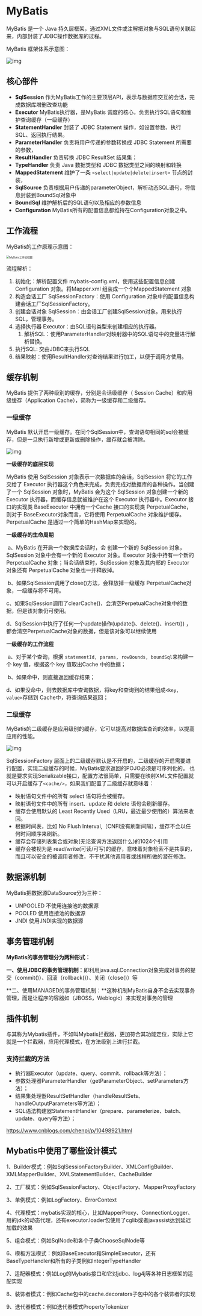 # MyBatis

MyBatis 是一个 Java 持久层框架，通过XML文件或注解把对象与SQL语句关联起来，内部封装了JDBC操作数据库的过程。	

MyBatis 框架体系示意图：

![img](./assets/SouthEast.png)

## 核心部件

- **SqlSession** 作为MyBatis工作的主要顶层API，表示与数据库交互的会话，完成数据库增删改查功能
- **Executor** MyBatis执行器，是MyBatis 调度的核心，负责执行SQL语句和维护查询缓存（一级缓存）
- **StatementHandler**  封装了 JDBC Statement 操作，如设置参数、执行SQL、返回执行结果。
- **ParameterHandler**  负责将用户传递的参数转换成 JDBC Statement 所需要的参数，
- **ResultHandler**  负责转换 JDBC ResultSet 结果集；
- **TypeHandler** 负责 Java 数据类型和 JDBC 数据类型之间的映射和转换
- **MappedStatement**  维护了一条 `<select|update|delete|insert>` 节点的封装，
- **SqlSource** 负责根据用户传递的parameterObject，解析动态SQL语句，将信息封装到BoundSql对象中
- **BoundSql** 维护解析后的SQL语句以及相应的参数信息
- **Configuration** MyBatis所有的配置信息都维持在Configuration对象之中。

## 工作流程

MyBatis的工作原理示意图：

<img src="./assets/MyBatisWorkFlow.png" alt="MyBatis工作流程图" style="zoom:50%;" />

流程解析：
1. 初始化：解析配置文件 mybatis-config.xml，使用这些配置信息创建 Configuration 对象。将Mapper.xml 组装成一个个MappedStatement 对象
2. 构造会话工厂 SqlSessionFactory：使用 Configuration 对象中的配置信息构建会话工厂SqlSessionFactory。
3. 创建会话对象 SqlSession：由会话工厂创建SqlSession对象。用来执行SQL，管理事务。
4. 选择执行器 Executor：由SQL语句类型来创建相应的执行器。
   1. 解析SQL：使用ParameterHandler对映射器中的SQL语句中的变量进行解析替换。
5. 执行SQL:  交由JDBC来执行SQL
6. 结果映射：使用ResultHandler对查询结果进行加工，以便于调用方使用。

## 缓存机制

MyBatis 提供了两种级别的缓存，分别是会话级缓存（ Session Cache）和应用级缓存（Application Cache），简称为一级缓存和二级缓存。

### 一级缓存

MyBatis 默认开启一级缓存。在同个SqlSession中，查询语句相同的sql会被缓存，但是一旦执行新增或更新或删除操作，缓存就会被清除。

![img](./assets/1254583-20171026214546023-1354746770.png)

**一级缓存的底层实现**

MyBatis 使用 SqlSession 对象表示一次数据库的会话，SqlSession 将它的工作交给了 Executor 执行器这个角色来完成，负责完成对数据库的各种操作。当创建了一个 SqlSession 对象时，MyBatis 会为这个 SqlSession 对象创建一个新的 Executor 执行器，而缓存信息就被维护在这个 Executor 执行器中。Executor 接口的实现类 BaseExecutor 中拥有一个Cache 接口的实现类 PerpetualCache，则对于 BaseExecutor对象而言，它将使用 PerpetualCache 对象维护缓存。PerpetualCache 是通过一个简单的HashMap来实现的。



**一级缓存的生命周期**

​	a、MyBatis 在开启一个数据库会话时，会 创建一个新的 SqlSession 对象，SqlSession 对象中会有一个新的 Executor 对象。Executor 对象中持有一个新的 PerpetualCache 对象；当会话结束时，SqlSession 对象及其内部的 Executor 对象还有 PerpetualCache 对象也一并释放掉。

​	b、如果SqlSession调用了close()方法，会释放掉一级缓存 PerpetualCache对象，一级缓存将不可用。

​	c、如果SqlSession调用了clearCache()，会清空PerpetualCache对象中的数据，但是该对象仍可使用。

​	d、SqlSession中执行了任何一个update操作(update()、delete()、insert()) ，都会清空PerpetualCache对象的数据，但是该对象可以继续使用

**一级缓存的工作流程**

​	a、对于某个查询，根据 `statementId, params, rowBounds, boundSql`来构建一个 key 值，根据这个 key 值取出Cache 中的数据；

​	b、如果命中，则直接返回缓存结果；

​	d、如果没命中，则去数据库中查询数据，将key和查询到的结果组成`<key, value>`存储到 Cache中，将查询结果返回；

### 二级缓存

MyBatis的二级缓存是应用级别的缓存，它可以提高对数据库查询的效率，以提高应用的性能。

![img](./assets/1254583-20171029185910164-1823278112.png)

SqlSessionFactory 层面上的二级缓存默认是不开启的，二级缓存的开启需要进行配置，实现二级缓存的时候，MyBatis要求返回的POJO必须是可序列化的。 也就是要求实现Serializable接口，配置方法很简单，只需要在映射XML文件配置就可以开启缓存了`<cache/>`，如果我们配置了二级缓存就意味着：

- 映射语句文件中的所有 select 语句将会被缓存。
- 映射语句文件中的所有 insert、update 和 delete 语句会刷新缓存。
- 缓存会使用默认的 Least Recently Used（LRU，最近最少使用的）算法来收回。
- 根据时间表，比如 No Flush Interval,（CNFI没有刷新间隔），缓存不会以任何时间顺序来刷新。
- 缓存会存储列表集合或对象(无论查询方法返回什么)的1024个引用
- 缓存会被视为是 read/write(可读/可写)的缓存，意味着对象检索不是共享的，而且可以安全的被调用者修改，不干扰其他调用者或线程所做的潜在修改。

## 数据源机制

MyBatis把数据源DataSource分为三种：

* UNPOOLED   不使用连接池的数据源
* POOLED   使用连接池的数据源
* JNDI      使用JNDI实现的数据源

## 事务管理机制

**MyBatis的事务管理分为两种形式：**

**一、使用JDBC的事务管理机制**：即利用java.sql.Connection对象完成对事务的提交（commit()）、回滚（rollback()）、关闭（close()）等

**二、使用MANAGED的事务管理机制：**这种机制MyBatis自身不会去实现事务管理，而是让程序的容器如（JBOSS，Weblogic）来实现对事务的管理

## 插件机制

与其称为Mybatis插件，不如叫Mybatis拦截器，更加符合其功能定位，实际上它就是一个拦截器，应用代理模式，在方法级别上进行拦截。

### 支持拦截的方法

- 执行器Executor（update、query、commit、rollback等方法）；
- 参数处理器ParameterHandler（getParameterObject、setParameters方法）；
- 结果集处理器ResultSetHandler（handleResultSets、handleOutputParameters等方法）；
- SQL语法构建器StatementHandler（prepare、parameterize、batch、update、query等方法）；

https://www.cnblogs.com/chenpi/p/10498921.html

## Mybatis中使用了哪些设计模式

1、Builder模式：例如SqlSessionFactoryBuilder、XMLConfigBuilder、XMLMapperBuilder、XMLStatementBuilder、CacheBuilder

2、工厂模式：例如SqlSessionFactory、ObjectFactory、MapperProxyFactory

3、单例模式：例如LogFactory、ErrorContext

4、代理模式：mybatis实现的核心，比如MapperProxy、ConnectionLogger、用的jdk的动态代理，还有executor.loader包使用了cglib或者javassist达到延迟加载的效果

5、组合模式：例如SqlNode和各个子类ChooseSqlNode等

6、模板方法模式：例如BaseExecutor和SimpleExecutor，还有BaseTypeHandler和所有的子类例如IntegerTypeHandler

7、适配器模式：例如Log的Mybatis接口和它对jdbc、log4j等各种日志框架的适配实现

8、装饰者模式：例如Cache包中的cache.decorators子包中的各个装饰者的实现

9、迭代器模式：例如迭代器模式PropertyTokenizer

